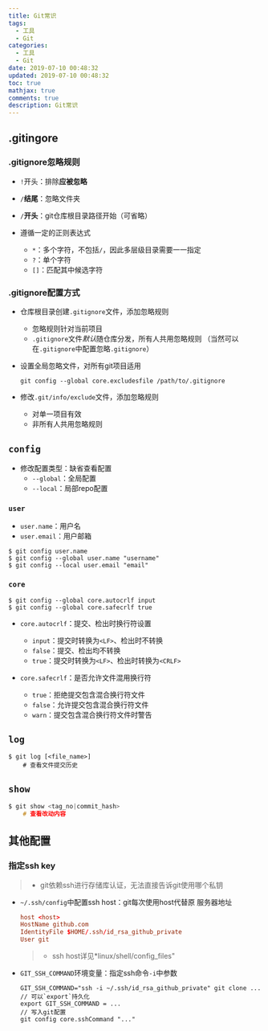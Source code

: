 ```yaml
---
title: Git常识
tags:
  - 工具
  - Git
categories:
  - 工具
  - Git
date: 2019-07-10 00:48:32
updated: 2019-07-10 00:48:32
toc: true
mathjax: true
comments: true
description: Git常识
---
```


##	.gitingore

###	.gitignore忽略规则

-	`!`开头：排除**应被忽略**

-	`/`**结尾**：忽略文件夹

-	`/`**开头**：git仓库根目录路径开始（可省略）

-	遵循一定的正则表达式
	-	`*`：多个字符，不包括`/`，因此多层级目录需要一一指定
	-	`?`：单个字符
	-	`[]`：匹配其中候选字符

###	.gitignore配置方式

-	仓库根目录创建`.gitignore`文件，添加忽略规则
	-	忽略规则针对当前项目
	-	`.gitignore`文件*默认*随仓库分发，所有人共用忽略规则
		（当然可以在`.gitignore`中配置忽略`.gitignore`）

-	设置全局忽略文件，对所有git项目适用
	```shell
	git config --global core.excludesfile /path/to/.gitignore
	```

-	修改`.git/info/exclude`文件，添加忽略规则
	-	对单一项目有效
	-	非所有人共用忽略规则

##	`config`

-	修改配置类型：缺省查看配置
	-	`--global`：全局配置
	-	`--local`：局部repo配置

###	`user`

-	`user.name`：用户名
-	`user.email`：用户邮箱

```shell
$ git config user.name
$ git config --global user.name "username"
$ git config --local user.email "email"
```

###	`core`

```shell
$ git config --global core.autocrlf input
$ git config --global core.safecrlf true
```

-	`core.autocrlf`：提交、检出时换行符设置
	-	`input`：提交时转换为`<LF>`、检出时不转换
	-	`false`：提交、检出均不转换
	-	`true`：提交时转换为`<LF>`、检出时转换为`<CRLF>`

-	`core.safecrlf`：是否允许文件混用换行符
	-	`true`：拒绝提交包含混合换行符文件
	-	`false`：允许提交包含混合换行符文件
	-	`warn`：提交包含混合换行符文件时警告

##	`log`

```shell
$ git log [<file_name>]
	# 查看文件提交历史
```

##	`show`

```c
$ git show <tag_no|commit_hash>
	# 查看改动内容
```

##	其他配置

###	指定ssh key

> - git依赖ssh进行存储库认证，无法直接告诉git使用哪个私钥

-	`~/.ssh/config`中配置ssh host：git每次使用host代替原
	服务器地址

	```conf
	host <host>
	HostName github.com
	IdentityFile $HOME/.ssh/id_rsa_github_private
	User git
	```

	> - ssh host详见*linux/shell/config_files"

-	`GIT_SSH_COMMAND`环境变量：指定ssh命令`-i`中参数

	```shell
	GIT_SSH_COMMAND="ssh -i ~/.ssh/id_rsa_github_private" git clone ...
	// 可以`export`持久化
	export GIT_SSH_COMMAND = ...
	// 写入git配置
	git config core.sshCommand "..."
	```


